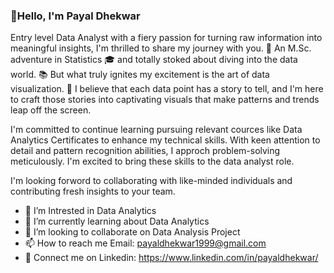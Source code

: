 ### 👋Hello, I'm Payal Dhekwar
Entry level Data Analyst with a fiery passion for turning raw information into meaningful insights, I'm thrilled to share my journey with you. 🚀
An M.Sc. adventure in Statistics 🎓 and totally stoked about diving into the data world. 📚 But what truly ignites my excitement is the art of data visualization. 
🎨 I believe that each data point has a story to tell, and I'm here to craft those stories into captivating visuals that make patterns and trends leap off the screen.

I'm committed to continue learning pursuing relevant cources like Data Analytics Certificates to enhance my technical skills. With keen attention to detail and pattern recognition abilities, I approch problem-solving meticulously. I'm excited to bring these skills to the data analyst role.

I'm looking forword to collaborating with like-minded individuals and contributing fresh insights to your team.

- 👀 I’m Intrested in Data Analytics
- 🌱 I’m currently learning about Data Analytics
- 👯 I’m looking to collaborate on Data Analysis Project
- 📫 How to reach me Email: payaldhekwar1999@gmail.com
- 🙋 Connect me on Linkedin: https://www.linkedin.com/in/payaldhekwar/
<!--
**payaldhekwar/payaldhekwar** is a ✨ _special_ ✨ repository because its `README.md` (this file) appears on your GitHub profile.



